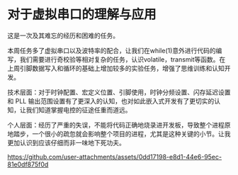 # 对于虚拟串口的理解与应用

这是一次及其难忘的经历和困难的任务。

本周任务多了虚拟串口以及波特率的配合，让我们在while(1)意外进行代码的编写，我们需要进行奇校验等相对复杂的任务，认识volatile，transmit等函数。在上周引脚数据写入和循环的基础上增加较多的实验任务，增强了思维训练和认知开发。

技术层面：对于时钟配置、宏定义位置、引脚使用，时钟分频设置、闪存延迟设置和 PLL 输出范围设置有了更深入的认知，也对如此嵌入式开发有了更切实的认知，让我们知道掌握电控的征途任重而道远。

个人层面：经历了严重的失误，不能将代码正确地烧录进开发板，导致整个进程原地踏步，一个很小的疏忽就会影响整个项目的进程，尤其是这种关键的小节。让我更加认识到应该仔细而非一味地下死功夫。

https://github.com/user-attachments/assets/0dd17198-e8d1-44e6-95ec-81e0df875f0d

